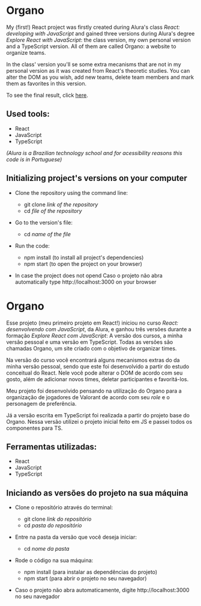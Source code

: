 # Organo

My (first!) React project was firstly created during Alura's class *React: developing with JavaScript* and gained three versions during Alura's degree *Explore React with JavaScript*: the class version, my own personal version and a TypeScript version. All of them are called Organo: a website to organize teams.

In the class' version you'll se some extra mecanisms that are not in my personal version as it was created from React's theoretic studies. You can alter the DOM as you wish, add new teams, delete team members and mark them as favorites in this version.

To see the final result, click [here](https://portfolio-alura-ecru-two.vercel.app/).

## Used tools:

* React
* JavaScript
* TypeScript

*(Alura is a Brazilian technology school and for acessibility reasons this code is in Portuguese)*

## Initializing project's versions on your computer

- Clone the repository using the command line:
    - git clone *link of the repository*
    - cd *file of the repository*
 
- Go to the version's file:
    - cd *name of the file*
 
- Run the code:
    - npm install (to install all project's dependencies)
    - npm start (to open the project on your browser)
 
* In case the project does not opend Caso o projeto não abra automatically type http://localhost:3000 on your browser


#

# Organo

Esse projeto (meu primeiro projeto em React!) iniciou no curso *React: desenvolvendo com JavaScript*, da Alura, e ganhou três versões durante a formação *Explore React com JavaScript*: A versão dos cursos, a minha versão pessoal e uma versão em TypeScript. Todas as versões são chamadas Organo, um site criado com o objetivo de organizar times.

Na versão do curso você encontrará alguns mecanismos extras do da minha versão pessoal, sendo que este foi desenvolvido a partir do estudo conceitual do React. Nele você pode alterar o DOM de acordo com seu gosto, além de adicionar novos times, deletar participantes e favoritá-los.

Meu projeto foi desenvolvido pensando na utilização do Organo para a organização de jogadores de Valorant de acordo com seu *role* e o personagem de preferência.

Já a versão escrita em TypeScript foi realizada a partir do projeto base do Organo. Nessa versão utilizei o projeto inicial feito em JS e passei todos os componentes para TS.

## Ferramentas utilizadas:

* React
* JavaScript
* TypeScript

## Iniciando as versões do projeto na sua máquina

- Clone o repositório através do terminal:
    - git clone *link do repositório*
    - cd *pasta do repositório*
 
- Entre na pasta da versão que você deseja iniciar:
    - cd *nome da pasta*
 
- Rode o código na sua máquina:
    - npm install (para instalar as dependências do projeto)
    - npm start (para abrir o projeto no seu navegador)
 
* Caso o projeto não abra automaticamente, digite http://localhost:3000 no seu navegador
